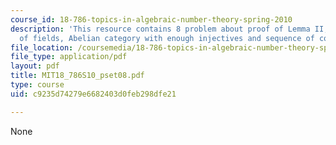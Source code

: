 ```yaml
---
course_id: 18-786-topics-in-algebraic-number-theory-spring-2010
description: 'This resource contains 8 problem about proof of Lemma II, Galois extension
  of fields, Abelian category with enough injectives and sequence of complexes. '
file_location: /coursemedia/18-786-topics-in-algebraic-number-theory-spring-2010/c9235d74279e6682403d0feb298dfe21_MIT18_786S10_pset08.pdf
file_type: application/pdf
layout: pdf
title: MIT18_786S10_pset08.pdf
type: course
uid: c9235d74279e6682403d0feb298dfe21

---
```

None